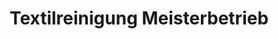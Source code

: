 ---
title: "Textilreinigung Meisterbetrieb"
url: /koeln/textilreinigung-meisterbetrieb/
shop: Wäscherei
---